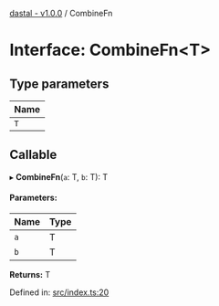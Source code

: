 [dastal - v1.0.0](../README.md) / CombineFn

# Interface: CombineFn<T\>

## Type parameters

| Name |
| :------ |
| `T` |

## Callable

▸ **CombineFn**(`a`: T, `b`: T): T

#### Parameters:

| Name | Type |
| :------ | :------ |
| `a` | T |
| `b` | T |

**Returns:** T

Defined in: [src/index.ts:20](https://github.com/havelessbemore/dastal/blob/3cce60b/src/index.ts#L20)
